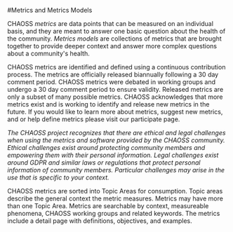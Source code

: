 #Metrics and Metrics Models

CHAOSS *metrics* are data points that can be measured on an individual basis, and they are meant to answer one basic question about the health of the community. *Metrics models* are collections of metrics that are brought together to provide deeper context and answer more complex questions about a community's health.

CHAOSS metrics are identified and defined using a continuous contribution process. The metrics are officially released biannually following a 30 day comment period. CHAOSS metrics were debated in working groups and undergo a 30 day comment period to ensure validity. Released metrics are only a subset of many possible metrics. CHAOSS acknowledges that more metrics exist and is working to identify and release new metrics in the future. If you would like to learn more about metrics, suggest new metrics, and or help define metrics please visit our participate page.

_The CHAOSS project recognizes that there are ethical and legal challenges when using the metrics and software provided by the CHAOSS community. Ethical challenges exist around protecting community members and empowering them with their personal information. Legal challenges exist around GDPR and similar laws or regulations that protect personal information of community members. Particular challenges may arise in the use that is specific to your context._

CHAOSS metrics are sorted into Topic Areas for consumption. Topic areas describe the general context the metric measures. Metrics may have more than one Topic Area. Metrics are searchable by context, measureable phenomena, CHAOSS working groups and related keywords. The metrics include a detail page with definitions, objectives, and examples.






